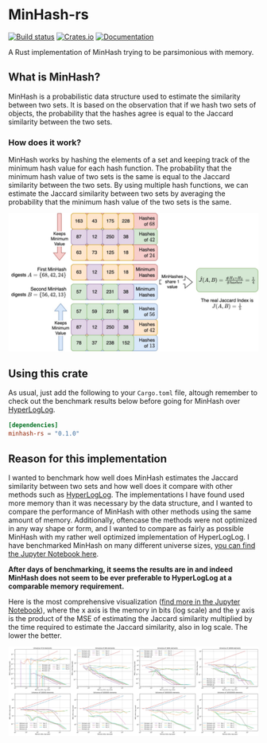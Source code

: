 # MinHash-rs
[![Build status](https://github.com/lucacappelletti94/minhash-rs/actions/workflows/rust.yml/badge.svg)](https://github.com/lucacappelletti94/minhash-rs/actions)
[![Crates.io](https://img.shields.io/crates/v/minhash-rs.svg)](https://crates.io/crates/minhash-rs)
[![Documentation](https://docs.rs/minhash-rs/badge.svg)](https://docs.rs/minhash-rs)

A Rust implementation of MinHash trying to be parsimonious with memory.

## What is MinHash?
MinHash is a probabilistic data structure used to estimate the similarity between two sets. It is based on the observation that if we hash two sets of objects, the probability that the hashes agree is equal to the Jaccard similarity between the two sets.

### How does it work?
MinHash works by hashing the elements of a set and keeping track of the minimum hash value for each hash function. The probability that the minimum hash value of two sets is the same is equal to the Jaccard similarity between the two sets. By using multiple hash functions, we can estimate the Jaccard similarity between two sets by averaging the probability that the minimum hash value of the two sets is the same.

![MinHash](https://github.com/LucaCappelletti94/minhash-rs/blob/main/minhash_diagram.jpg?raw=true)

## Using this crate
As usual, just add the following to your `Cargo.toml` file, altough remember to check out the benchmark results below before going for MinHash over [HyperLogLog](https://github.com/LucaCappelletti94/hyperloglog-rs).

```toml
[dependencies]
minhash-rs = "0.1.0"
```

## Reason for this implementation
I wanted to benchmark how well does MinHash estimates the Jaccard similarity between two sets and how well does it compare with other methods such as [HyperLogLog](https://github.com/LucaCappelletti94/hyperloglog-rs). The implementations I have found used more memory than it was necessary by the data structure, and I wanted to compare the performance of MinHash with other methods using the same amount of memory. Additionally, oftencase the methods were not optimized in any way shape or form, and I wanted to compare as fairly as possible MinHash with my rather well optimized implementation of HyperLogLog. I have benchmarked MinHash on many different universe sizes, [you can find the Jupyter Notebook here](https://github.com/LucaCappelletti94/minhash-rs/blob/main/MinHash%20Jaccard%20benchmarks.ipynb).

**After days of benchmarking, it seems the results are in and indeed MinHash does not seem to be ever preferable to HyperLogLog at a comparable memory requirement.**

Here is the most comprehensive visualization ([find more in the Jupyter Notebook](https://github.com/LucaCappelletti94/minhash-rs/blob/main/MinHash%20Jaccard%20benchmarks.ipynb)), where the x axis is the memory in bits (log scale) and the y axis is the product of the MSE of estimating the Jaccard similarity multiplied by the time required to estimate the Jaccard similarity, also in log scale. The lower the better.

![MinHash HLL comparison](https://github.com/LucaCappelletti94/minhash-rs/blob/main/figures/minhash_hll_jaccard_MSE_x_time_and_memory.jpg?raw=true)